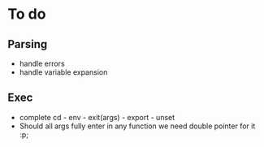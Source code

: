 # To do

## Parsing
- handle errors
- handle variable expansion  


## Exec
- complete cd - env - exit(args) - export - unset
- Should all args fully enter in any function we need double pointer for it :p;
